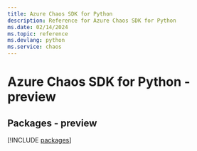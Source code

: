 ```yaml
---
title: Azure Chaos SDK for Python
description: Reference for Azure Chaos SDK for Python
ms.date: 02/14/2024
ms.topic: reference
ms.devlang: python
ms.service: chaos
---
```

# Azure Chaos SDK for Python - preview
## Packages - preview
[!INCLUDE [packages](chaos-index.md)]